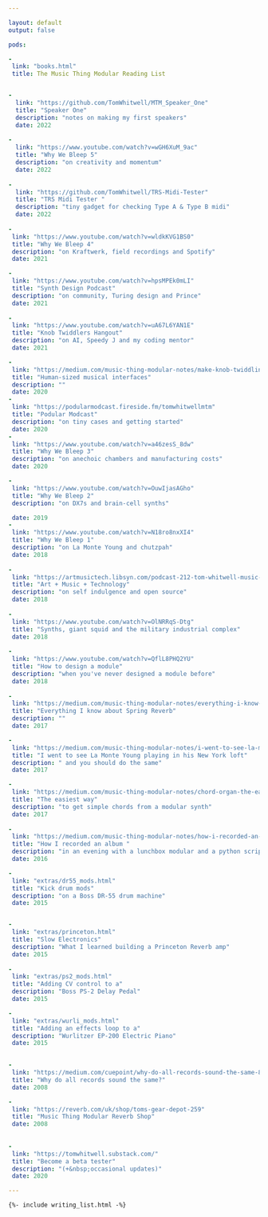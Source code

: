```yaml
---

layout: default
output: false

pods:

- 
 link: "books.html"
 title: The Music Thing Modular Reading List


- 
  link: "https://github.com/TomWhitwell/MTM_Speaker_One"
  title: "Speaker One"
  description: "notes on making my first speakers"
  date: 2022
  
- 
  link: "https://www.youtube.com/watch?v=wGH6XuM_9ac"
  title: "Why We Bleep 5"
  description: "on creativity and momentum"
  date: 2022
  
- 
  link: "https://github.com/TomWhitwell/TRS-Midi-Tester"
  title: "TRS Midi Tester "
  description: "tiny gadget for checking Type A & Type B midi"
  date: 2022
  
-
 link: "https://www.youtube.com/watch?v=wldkKVG1BS0"
 title: "Why We Bleep 4"
 description: "on Kraftwerk, field recordings and Spotify"
 date: 2021

-
 link: "https://www.youtube.com/watch?v=hpsMPEk0mLI"
 title: "Synth Design Podcast"
 description: "on community, Turing design and Prince"
 date: 2021
 
-
 link: "https://www.youtube.com/watch?v=uA67L6YAN1E"
 title: "Knob Twiddlers Hangout"
 description: "on AI, Speedy J and my coding mentor"
 date: 2021

-
 link: "https://medium.com/music-thing-modular-notes/make-knob-twiddling-great-again-47065a346c2"
 title: "Human-sized musical interfaces"
 description: ""
 date: 2020
-
 link: "https://podularmodcast.fireside.fm/tomwhitwellmtm"
 title: "Podular Modcast"
 description: "on tiny cases and getting started"
 date: 2020
-
 link: "https://www.youtube.com/watch?v=a46zesS_8dw"
 title: "Why We Bleep 3"
 description: "on anechoic chambers and manufacturing costs"
 date: 2020 

-
 link: "https://www.youtube.com/watch?v=OuwIjasAGho"
 title: "Why We Bleep 2"  
 description: "on DX7s and brain-cell synths"

 date: 2019
- 
 link: "https://www.youtube.com/watch?v=N18ro8nxXI4"
 title: "Why We Bleep 1"
 description: "on La Monte Young and chutzpah"
 date: 2018
 
- 
 link: "https://artmusictech.libsyn.com/podcast-212-tom-whitwell-music-thing"
 title: "Art + Music + Technology"
 description: "on self indulgence and open source"
 date: 2018
 
- 
 link: "https://www.youtube.com/watch?v=OlNRRqS-Dtg"
 title: "Synths, giant squid and the military industrial complex"
 date: 2018
 
- 
 link: "https://www.youtube.com/watch?v=QflL8PHQ2YU"
 title: "How to design a module"
 description: "when you've never designed a module before"
 date: 2018
 
-
 link: "https://medium.com/music-thing-modular-notes/everything-i-know-about-spring-reverb-1fb4b32abf87"
 title: "Everything I know about Spring Reverb"
 description: ""
 date: 2017 

-
 link: "https://medium.com/music-thing-modular-notes/i-went-to-see-la-monte-young-playing-in-his-new-york-loft-and-you-should-do-the-same-8322c353d1d"
 title: "I went to see La Monte Young playing in his New York loft"
 description: " and you should do the same"
 date: 2017

-
 link: "https://medium.com/music-thing-modular-notes/chord-organ-the-easiest-way-to-get-simple-chords-from-a-modular-synth-2f48684fdb9a"
 title: "The easiest way"
 description: "to get simple chords from a modular synth"
 date: 2017
 
-
 link: "https://medium.com/music-thing-modular-notes/how-i-recorded-an-album-in-an-evening-with-a-lunchbox-modular-and-a-python-script-443ca08f34da"
 title: "How I recorded an album "
 description: "in an evening with a lunchbox modular and a python script"
 date: 2016 

- 
 link: "extras/dr55_mods.html"
 title: "Kick drum mods"
 description: "on a Boss DR-55 drum machine"
 date: 2015


-
 link: "extras/princeton.html"
 title: "Slow Electronics"
 description: "What I learned building a Princeton Reverb amp"
 date: 2015
 
- 
 link: "extras/ps2_mods.html"
 title: "Adding CV control to a"
 description: "Boss PS-2 Delay Pedal"
 date: 2015

- 
 link: "extras/wurli_mods.html"
 title: "Adding an effects loop to a"
 description: "Wurlitzer EP-200 Electric Piano"
 date: 2015
 

-
 link: "https://medium.com/cuepoint/why-do-all-records-sound-the-same-830ba863203"
 title: "Why do all records sound the same?"
 date: 2008 

-
 link: "https://reverb.com/uk/shop/toms-gear-depot-259"
 title: "Music Thing Modular Reverb Shop"
 date: 2008 
 
 
- 
 link: "https://tomwhitwell.substack.com/" 
 title: "Become a beta tester"
 description: "(+&nbsp;occasional updates)" 
 date: 2020

---
```



	{%- include writing_list.html -%} 









